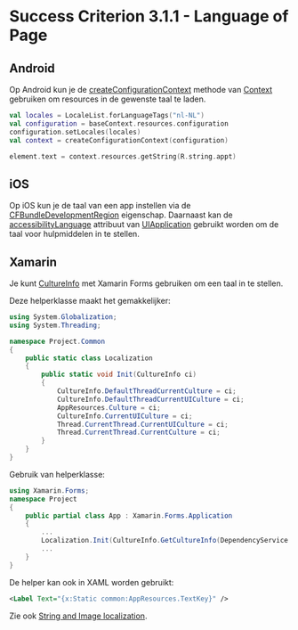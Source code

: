 # Success Criterion 3.1.1 - Language of Page
## Android

Op Android kun je de [createConfigurationContext](https://developer.android.com/reference/android/content/Context#createConfigurationContext(android.content.res.Configuration)) methode van [Context](https://developer.android.com/reference/android/content/Context) gebruiken om resources in de gewenste taal te laden.

```kotlin
val locales = LocaleList.forLanguageTags("nl-NL")
val configuration = baseContext.resources.configuration
configuration.setLocales(locales)
val context = createConfigurationContext(configuration)

element.text = context.resources.getString(R.string.appt)
```
## iOS

Op iOS kun je de taal van een app instellen via de [CFBundleDevelopmentRegion](http://cfbundledevelopmentregion) eigenschap. Daarnaast kan de [accessibilityLanguage](https://developer.apple.com/documentation/objectivec/nsobject/1615192-accessibilitylanguage) attribuut van [UIApplication](https://developer.apple.com/documentation/uikit/uiapplication) gebruikt worden om de taal voor hulpmiddelen in te stellen.
## Xamarin

Je kunt [CultureInfo](https://docs.microsoft.com/en-us/dotnet/api/system.globalization.cultureinfo?view=net-6.0) met Xamarin Forms gebruiken om een taal in te stellen.

Deze helperklasse maakt het gemakkelijker:

```csharp
using System.Globalization;
using System.Threading;

namespace Project.Common
{
    public static class Localization
    {
        public static void Init(CultureInfo ci)
        {
            CultureInfo.DefaultThreadCurrentCulture = ci;
            CultureInfo.DefaultThreadCurrentUICulture = ci;
            AppResources.Culture = ci;
            CultureInfo.CurrentUICulture = ci;
            Thread.CurrentThread.CurrentUICulture = ci;
            Thread.CurrentThread.CurrentCulture = ci;
        }
    }
}
```

Gebruik van helperklasse:

```csharp
using Xamarin.Forms;
namespace Project
{
    public partial class App : Xamarin.Forms.Application
    {
        ...
        Localization.Init(CultureInfo.GetCultureInfo(DependencyService.Get<IGeneralPreferences>().Language));
        ...
    }
}
```

De helper kan ook in XAML worden gebruikt:

```xml
<Label Text="{x:Static common:AppResources.TextKey}" />
```

Zie ook [String and Image localization](https://docs.microsoft.com/en-us/xamarin/xamarin-forms/app-fundamentals/localization/text?pivots=windows).
